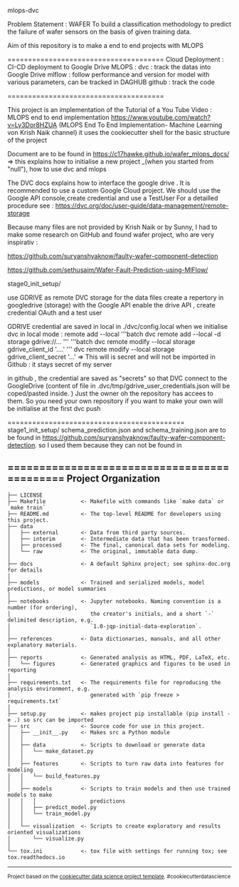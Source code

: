 mlops-dvc 

Problem Statement : WAFER
To build a classification methodology to predict the failure of wafer sensors on the basis of given training data.

Aim of this repository is to make a end to end projects with MLOPS

====================================== 
Cloud Deployment :     CI-CD deployment to Google Drive
MLOPS :
dvc : track the datas into Google Drive
mlflow : follow performance and version for model with various parameters, can be tracked in DAGHUB
github : track the code

======================================
 
This project is an implementation of the Tutorial of a You Tube Video : 
MLOPS end to end implementation https://www.youtube.com/watch?v=Ly3Dor8HZUA (MLOPS End To End Implementation- Machine Learning von Krish Naik channel)
it uses the cookiecutter shell for the basic structure of the project

Document are to be found in https://c17hawke.github.io/wafer_mlops_docs/
=> this explains how to initialise a new project _(when you started from "null"), how to use dvc and mlops

The DVC docs explains how to interface the google drive .
It is recommended to use a custom Google Cloud project.  We should use the Google API console,create credential and use a TestUser
For a detailled procedure see : https://dvc.org/doc/user-guide/data-management/remote-storage



Because many files are not provided by Krish Naik or by Sunny, I had to make some research on GitHub and found wafer project, who are very inspirativ :

https://github.com/suryanshyaknow/faulty-wafer-component-detection

https://github.com/sethusaim/Wafer-Fault-Prediction-using-MlFlow/



stage0_init_setup/

use GDRIVE as remote DVC storage for the data files
create a repertory in googledrive (storage)
with the Google API enable the drive API , create credential OAuth and a test user

GDRIVE credential are saved in local in ./dvc/config.local when  we initialise dvc in local mode :
remote add --local
'''batch
dvc remote add --local -d storage gdrive://...
'''
'''batch
dvc remote modify --local storage gdrive_client_id '....'
'''
dvc remote modify --local storage gdrive_client_secret '...'
=> This will is secret and will not be imported in Github : it stays secret of my server

in github , the credential are saved as "secrets" so that DVC connect to the GoogleDrive (content of file in .dvc/tmp/gdrive_user_credentials.json will be coped/pasted inside. ) Just the owner oh the repository has accees to them. So you need your own repository if you want to make your own
will be initialise at the first dvc push

===========================================
stage1_init_setup/
schema_prediction.json and schema_training.json are to be found in https://github.com/suryanshyaknow/faulty-wafer-component-detection. so I used them because they can not be found in 

============================================
Project Organization
------------

    ├── LICENSE
    ├── Makefile           <- Makefile with commands like `make data` or `make train`
    ├── README.md          <- The top-level README for developers using this project.
    ├── data
    │   ├── external       <- Data from third party sources.
    │   ├── interim        <- Intermediate data that has been transformed.
    │   ├── processed      <- The final, canonical data sets for modeling.
    │   └── raw            <- The original, immutable data dump.
    │
    ├── docs               <- A default Sphinx project; see sphinx-doc.org for details
    │
    ├── models             <- Trained and serialized models, model predictions, or model summaries
    │
    ├── notebooks          <- Jupyter notebooks. Naming convention is a number (for ordering),
    │                         the creator's initials, and a short `-` delimited description, e.g.
    │                         `1.0-jqp-initial-data-exploration`.
    │
    ├── references         <- Data dictionaries, manuals, and all other explanatory materials.
    │
    ├── reports            <- Generated analysis as HTML, PDF, LaTeX, etc.
    │   └── figures        <- Generated graphics and figures to be used in reporting
    │
    ├── requirements.txt   <- The requirements file for reproducing the analysis environment, e.g.
    │                         generated with `pip freeze > requirements.txt`
    │
    ├── setup.py           <- makes project pip installable (pip install -e .) so src can be imported
    ├── src                <- Source code for use in this project.
    │   ├── __init__.py    <- Makes src a Python module
    │   │
    │   ├── data           <- Scripts to download or generate data
    │   │   └── make_dataset.py
    │   │
    │   ├── features       <- Scripts to turn raw data into features for modeling
    │   │   └── build_features.py
    │   │
    │   ├── models         <- Scripts to train models and then use trained models to make
    │   │   │                 predictions
    │   │   ├── predict_model.py
    │   │   └── train_model.py
    │   │
    │   └── visualization  <- Scripts to create exploratory and results oriented visualizations
    │       └── visualize.py
    │
    └── tox.ini            <- tox file with settings for running tox; see tox.readthedocs.io


--------

<p><small>Project based on the <a target="_blank" href="https://drivendata.github.io/cookiecutter-data-science/">cookiecutter data science project template</a>. #cookiecutterdatascience</small></p>
